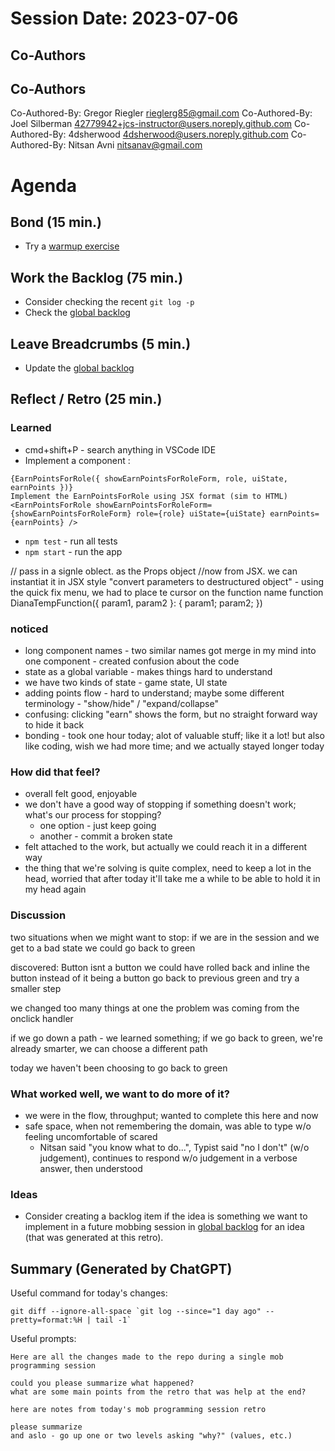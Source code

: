 # Session Date: 2023-07-06
## Co-Authors

## Co-Authors

Co-Authored-By: Gregor Riegler <rieglerg85@gmail.com>
Co-Authored-By: Joel Silberman <42779942+jcs-instructor@users.noreply.github.com>
Co-Authored-By: 4dsherwood <4dsherwood@users.noreply.github.com>
Co-Authored-By: Nitsan Avni <nitsanav@gmail.com>

# Agenda

## Bond (15 min.)

-   Try a [warmup exercise](../docs/warmup-exercises.md)

## Work the Backlog (75 min.)

-   Consider checking the recent `git log -p`
-   Check the [global backlog](../docs/backlog.md)

## Leave Breadcrumbs (5 min.)

-   Update the [global backlog](../docs/backlog.md)

## Reflect / Retro (25 min.)

### Learned

- cmd+shift+P - search anything in VSCode IDE
- Implement a component :
```tsx
{EarnPointsForRole({ showEarnPointsForRoleForm, role, uiState, earnPoints })}
Implement the EarnPointsForRole using JSX format (sim to HTML)
<EarnPointsForRole showEarnPointsForRoleForm={showEarnPointsForRoleForm} role={role} uiState={uiState} earnPoints={earnPoints} />
```
- `npm test` - run all tests
- `npm start` - run the app

// pass in a signle oblect. as the Props object
//now from JSX. we can instantiat it in JSX style
"convert parameters to destructured object" - using the quick fix menu, we had to place te cursor on the function name
function DianaTempFunction({ param1, param2 }: { param1; param2; })

### noticed

- long component names - two similar names got merge in my mind into one component - created confusion about the code
- state as a global variable - makes things hard to understand
- we have two kinds of state - game state, UI state
- adding points flow - hard to understand; maybe some different terminology - "show/hide" / "expand/collapse"
- confusing: clicking "earn" shows the form, but no straight forward way to hide it back
- bonding - took one hour today; alot of valuable stuff; like it a lot! but also like coding, wish we had more time; and we actually stayed longer today

### How did that feel?

- overall felt good, enjoyable
- we don't have a good way of stopping if something doesn't work; what's our process for stopping?
  - one option - just keep going
  - another - commit a broken state
- felt attached to the work, but actually we could reach it in a different way
- the thing that we're solving is quite complex, need to keep a lot in the head, worried that after today it'll take me a while to be able to hold it in my head again

### Discussion
two situations when we might want to stop:
if we are in the session and we get to a bad state
   we could go back to green

discovered: Button isnt a button
we could have rolled back and inline the button instead of it being a button
go back to previous green and try a smaller step

we changed too many things at one 
the problem was coming from the onclick handler

if we go down a path - we learned something; if we go back to green, we're already smarter, we can choose a different path

today we haven't been choosing to go back to green


### What worked well, we want to do more of it?

- we were in the flow, throughput; wanted to complete this here and now
- safe space, when not remembering the domain, was able to type w/o feeling uncomfortable of scared
  - Nitsan said "you know what to do...", Typist said "no I don't" (w/o judgement), continues to respond w/o judgement in a verbose answer, then understood

### Ideas

-   Consider creating a backlog item if the idea is something we want to implement in a future mobbing session in [global backlog](../docs/backlog.md)
    for an idea (that was generated at this retro).

## Summary (Generated by ChatGPT)

Useful command for today's changes:

```shell
git diff --ignore-all-space `git log --since="1 day ago" --pretty=format:%H | tail -1`
```

Useful prompts:

```
Here are all the changes made to the repo during a single mob programming session

could you please summarize what happened?
what are some main points from the retro that was help at the end?
```

```
here are notes from today's mob programming session retro

please summarize
and aslo - go up one or two levels asking "why?" (values, etc.)
```
